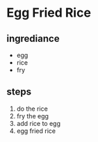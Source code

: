 # Egg Fried Rice

## ingrediance

- egg
- rice
- fry

## steps

1. do the rice
2. fry the egg
3. add rice to egg
4. egg fried rice